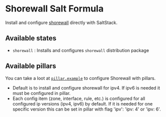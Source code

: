 # Shorewall Salt Formula
Install and configure [shorewall](http://shorewall.org/) directly with SaltStack.

## Available states

* `shorewall` : Installs and configures `shorewall` distribution package

## Available pillars

You can take a loot at [`pillar.example`](/pillar.example) to configure Shorewall with pillars.

* Default is to install and configure shorewall for ipv4. If ipv6 is needed it must be configured in pillar.
* Each config item (zone, interface, rule, etc.) is configured for all configured ip versions (ipv4, ipv6) by default. If it is needed for one specific version this can be set in pillar with flag 'ipv': 'ipv: 4' or 'ipv: 6'.
